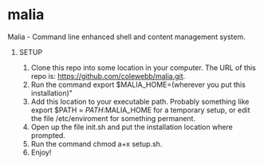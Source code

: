 # malia
Malia - Command line enhanced shell and content management system.

 1. SETUP
 
    1. Clone this repo into some location in your computer. The URL of this repo is: https://github.com/colewebb/malia.git.
    2. Run the command export $MALIA_HOME=(wherever you put this installation)"
    3. Add this location to your executable path. Probably something like export $PATH = $PATH:$MALIA_HOME for a temporary setup, or edit the file /etc/enviroment for something permanent.
    4. Open up the file init.sh and put the installation location where prompted.
    5. Run the command chmod a+x setup.sh.
    6. Enjoy!
